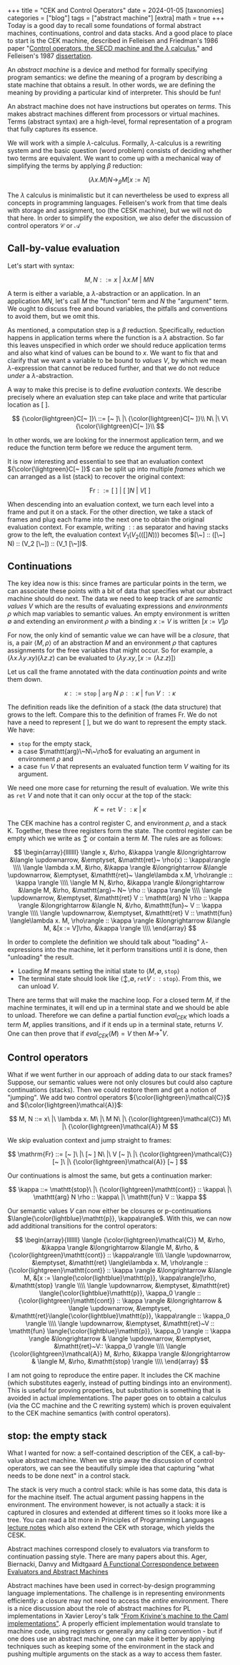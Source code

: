 +++
title = "CEK and Control Operators"
date = 2024-01-05
[taxonomies]
categories = ["blog"]
tags = ["abstract machine"]
[extra]
math = true
+++
Today is a good day to recall some foundations of formal abstract machines, continuations, control and data stacks.
And a good place to place to start is the CEK machine, described in Felleisen and Friedman's 1986 paper
"[Control operators, the SECD machine and the $\lambda$ calculus.](https://legacy.cs.indiana.edu/ftp/techreports/TR197.pdf)"  and
Felleisen's 1987 [dissertation](https://www2.ccs.neu.edu/racket/pubs/dissertation-felleisen.pdf).

An *abstract machine* is a device and method for formally specifying program semantics: we define
the meaning of a program by describing a state machine that obtains a result. In other words,
we are defining the meaning by providing a particular kind of interpreter. This should be fun!

An abstract machine does not have instructions but operates on *terms*. This makes
abstract machines different from processors or virtual machines. Terms (abstract syntax) are a high-level, formal
representation of a program that fully captures its essence.

We will work with a simple $\lambda$-calculus. Formally, $\lambda$-calculus is a rewriting 
system and the basic question (word problem) consists of deciding whether two terms are equivalent. We want
to come up with a mechanical way of simplifying the terms by applying $\beta$ reduction:

$$ (\lambda x. M) N \longrightarrow_\beta M [x := N] \ $$

The $\lambda$ calculus is minimalistic but it can nevertheless be used to express all concepts in programming languages.
Felleisen's work from that time deals with storage and assignment, too (the CESK machine), but we will not do that here.
In order to simplify the exposition, we also defer the discussion of control operators $\mathcal{C}$ or $\mathcal{A}$ 

## Call-by-value evaluation

Let's start with syntax:

$$ M, N ::= x\ |\ \lambda x. M\ |\ M N\ $$
<!-- next: Bierman a computational interpretation of lambda-mu calculus -->

A term is either a variable, a $\lambda$-abstraction or an application. In an application $M N$, let's call $M$ the 
"function" term and $N$ the "argument" term. We ought to discuss free and bound variables, the pitfalls and
conventions to avoid them, but we omit this. 

As mentioned, a computation step is a $\beta$ reduction. Specifically, reduction happens in application terms 
where the function is a $\lambda$ abstraction.
So far this leaves unspecified in which order we should reduce application terms and also what 
kind of values can be bound to $x$.  We want to fix that and clarify that we want a variable to be bound
to *values* $V$, by which we mean $\lambda$-expression that cannot be reduced further,
and that we do not reduce *under* a $\lambda$-abstraction.

A way to make this precise is to define *evaluation contexts*. We describe precisely where an evaluation step
can take place and write that particular location as $[~ ]$.

$$ {\color{lightgreen}C[~ ]}\ ::= [~ ]\ |\ {\color{lightgreen}C[~ ]}\\ N\ |\ V\ {\color{\lightgreen}C[~ ]}\\ $$

In other words, we are looking for the innermost application term, and we reduce the function term before we reduce the argument term.

It is now interesting and essential to see that an evaluation context ${\color{\lightgreen}C[~ ]}$ can be split up 
into multiple *frames* which we can arranged as a list (stack) to recover the original context: 

$$ \mathrm{Fr} ::= [~ ]\ |\ [~ ] N\ |\ V [~ ] $$

When descending into an evaluation context, we turn each level into a frame and
put it on a stack. For the other direction, we take a stack of frames and plug each frame into the next one to obtain
the original evaluation context.  For example, writing $::$ as separator and having stacks grow to the left, the evaluation
context $V_1 (V_2 (([] N)))$ becomes $[\~] :: ([\~] N) :: (V_2 [\~]) :: (V_1 [\~])$.

## Continuations

The key idea now is this: since frames are particular points in the term, we can associate these
points with a bit of data that specifies what our abstract machine should do next. The data
we need to keep track of are *semantic values* $V$ which are the results of evaluating 
expressions and *environments* $\rho$ which map variables to semantic values. An 
empty environment is written $\emptyset$ and extending an environment $\rho$ with
a binding $x:=V$ is written $[x := V]\rho$

For now, the only kind of semantic value we can have will be a *closure*, that is, 
a pair $\langle M, \rho\rangle$ of an abstraction $M$ and an environment $\rho$
that captures assignments for the free variables that might occur. So for
example, a $(\lambda x. \lambda y. x y) (\lambda z.z)$ can be evaluated to
$\langle \lambda y. x y, [ x := (\lambda z.z) ]\rangle$ 


Let us call the frame annotated with the data *continuation points* and write them down. 

$$ \kappa ::= \mathtt{stop}\ |\ \mathtt{arg}~N\ \rho :: \kappa\ |\ \mathtt{fun}~V :: \kappa $$

The definition reads like the definition of a stack (the data structure) that grows to the left.
Compare this to the definition of frames $\mathrm{Fr}$. We do not have a need to represent $[~]$,
but we do want to represent the empty stack. We have:

* $\mathtt{stop}$ for the empty stack,
* a case $\mathtt{arg}\~N\~\rho$ for evaluating an argument in environment $\rho$ and 
* a case $\mathtt{fun}~V$ that represents an evaluated function term $V$ waiting for its argument.

We need one more case for returning the result of evaluation. We write this as $\mathtt{ret}\ V$
and note that it can only occur at the top of the stack: 

$$ K = \mathtt{ret}\ V :: \kappa\ | \ \kappa $$


<!--
$$
\begin{array}{ll}
x & x \in \mathsf{Var} \\\\
\lambda x. M & \\\\
M N & \\\\
\mathcal{C} M & \\\\
\mathcal{A} M & \\\\
\end{array}
$$
-->

<!--
$$
\begin{array}{ll}
[~ ] & \\\\
[~ ] N & \\\\
V [~ ] & \\\\
\mathcal{C} [~ ] & \\\\
\mathcal{A} [~ ] & \\\\
\end{array}
$$
-->

The CEK machine has a control register C, and environment $\rho$, and a stack K. Together, these
three registers form the state. The control register can be empty which we write as $\updownarrow$ or contain
a term $M$. The rules are as follows:

$$
\begin{array}{lllllll}
\langle x, &\rho, &\kappa \rangle &\longrightarrow &\langle \updownarrow, &\emptyset, &\mathtt{ret}~ \rho(x) :: \kappa\rangle \\\\
\langle \lambda x.M, &\rho, &\kappa \rangle &\longrightarrow &\langle \updownarrow, &\emptyset, &\mathtt{ret}~ \langle\lambda x.M, \rho\rangle :: \kappa \rangle \\\\
\langle M N, &\rho, &\kappa \rangle  &\longrightarrow &\langle M, &\rho, &\mathtt{arg}~ N~ \rho :: \kappa \rangle \\\\
\langle \updownarrow, &\emptyset, &\mathtt{ret} V :: \mathtt{arg} N \rho :: \kappa \rangle  &\longrightarrow &\langle N, &\rho, &\mathtt{fun}~ V :: \kappa \rangle \\\\
\langle \updownarrow, &\emptyset, &\mathtt{ret} V :: \mathtt{fun} \langle\lambda x. M, \rho\rangle :: \kappa \rangle  &\longrightarrow &\langle M, &[x := V]\rho, &\kappa \rangle \\\\
\end{array}
$$

In order to complete the definition we should talk about "loading" $\lambda$-expressions into the machine, let it 
perform transitions until it is done, then "unloading" the result.
* Loading $M$ means setting the initial state to $\langle M, \emptyset, \mathtt{stop}\rangle$
* The terminal state should look like $\langle \updownarrow, \emptyset, \mathtt{ret} V :: \mathtt{stop}\rangle$. From
this, we can unload $V$.

There are terms that will make the machine loop. For a closed term $M$, if the machine terminates, it will end
up in a terminal state and we should be able to unload. Therefore we can define a partial function $eval_{CEK}$
which loads a term $M$, applies transitions, and if it ends up in a terminal state, returns $V$. One can
then prove that if $eval_{CEK} (M) = V$ then $M \longrightarrow^* V$.

## Control operators

What if we went further in our approach of adding data to our stack frames? Suppose, our semantic values
were not only closures but could also capture continuations (stacks). Then we could restore them and
get a notion of "jumping". We add two control operators ${\color{lightgreen}\mathcal{C}}$ and
${\color{lightgreen}\mathcal{A}}$:

$$ M, N ::= x\ |\ \lambda x. M\ |\ M N\ |\ {\color{lightgreen}\mathcal{C}} M\ |\ {\color{lightgreen}\mathcal{A}} M $$

We skip evaluation context and jump straight to frames:

$$ \mathrm{Fr} ::= [~ ]\ |\ [~ ] N\ |\ V [~ ]\ |\ {\color{lightgreen}\mathcal{C}} [~ ]\ |\ {\color{lightgreen}\mathcal{A}} [~ ] $$

Our continuations is almost the same, but gets a continuation marker:

$$ \kappa ::= \mathtt{stop}\ |\ {\color{lightgreen}\mathtt{cont}} :: \kappa\ |\ \mathtt{arg} N \rho :: \kappa\ |\ \mathtt{fun} V :: \kappa $$

Our semantic values $V$ can now either be closures or p-continuations $\langle{\color{lightblue}\mathtt{p}}, \kappa\rangle$.
With this, we can now add additional transitions for the control operators:

$$
\begin{array}{lllllll}
\langle {\color{lightgreen}\mathcal{C}} M, &\rho, &\kappa \rangle &\longrightarrow &\langle M, &\rho, &{\color{lightgreen}\mathtt{cont}} :: \kappa\rangle \\\\
\langle \updownarrow, &\emptyset, &\mathtt{ret} \langle\lambda x. M, \rho\rangle :: {\color{lightgreen}\mathtt{cont}} :: \kappa \rangle  &\longrightarrow &\langle M, &[x := \langle{\color{lightblue}\mathtt{p}}, \kappa\rangle]\rho, &\mathtt{stop} \rangle \\\\
\langle \updownarrow, &\emptyset, &\mathtt{ret} \langle{\color{lightblue}\mathtt{p}}, \kappa_0 \rangle :: {\color{lightgreen}\mathtt{cont}} :: \kappa \rangle  &\longrightarrow & \langle \updownarrow, &\emptyset, &\mathtt{ret}\langle{\color{lightblue}\mathtt{p}}, \kappa\rangle :: \kappa_0 \rangle \\\\
\langle \updownarrow, &\emptyset, &\mathtt{ret}~V :: \mathtt{fun} \langle{\color{lightblue}\mathtt{p}}, \kappa_0 \rangle :: \kappa \rangle  &\longrightarrow & \langle \updownarrow, &\emptyset, &\mathtt{ret}~V:: \kappa_0 \rangle \\\\
\langle {\color{lightgreen}\mathcal{A}} M, &\rho, &\kappa \rangle  &\longrightarrow & \langle M, &\rho, &\mathtt{stop} \rangle \\\\
\end{array}
$$

I am not going to reproduce the entire paper. It includes the CK machine (which substitutes eagerly, instead
of putting bindings into an environment). This is useful for proving properties, but substitution is something
that is avoided in actual implementations.  The paper goes on to obtain a calculus (via the CC machine and the
C rewriting system) which is proven equivalent to the CEK machine semantics (with control operators).

## stop: the empty stack

What I wanted for now: a self-contained description of the CEK, a call-by-value abstract machine. When we strip
away the discussion of control operators, we can see the beautifully simple idea that capturing "what needs to
be done next" in a control stack.

The stack is very much a control stack: while is has some data, this data is for the machine itself. The actual argument
passing happens in the environment. The environment however, is not actually a stack: it is captured in closures
and extended at different times so it looks more like a tree. You can read a bit more in 
Principles of Programming Languages [lecture notes](https://felleisen.org/matthias/4400-s20/lecture23.html) which
also extend the CEK wth storage, which yields the CESK.

Abstract machines correspond closely to evaluators via transform to continuation passing style. There are many papers about this. 
Ager, Biernacki, Danvy and Midtgaard [A Functional Correspondence between Evaluators and Abstract Machines](https://www.brics.dk/RS/03/13/BRICS-RS-03-13.pdf)

Abstract machines have been used in correct-by-design programming language implementations. The challenge is in
representing environments efficiently: a closure may not need to access the *entire* environment.
There is a nice discussion about the role of abstract machines for PL implementations in Xavier Leroy's talk ["From Krivine's machine to the Caml implementations"](https://xavierleroy.org/talks/zam-kazam05.pdf). A properly efficient 
implementation would translate to machine code, using registers or generally
any calling convention - but if one does use an abstract machine, one can make it better by applying techniques
such as keeping some of the environment in the stack and pushing multiple arguments on the stack as a way to access them faster.


